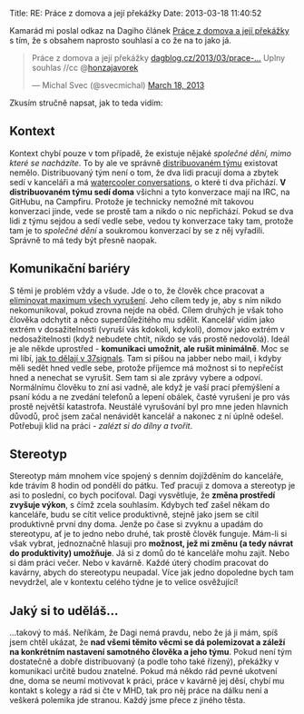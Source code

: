 Title: RE: Práce z domova a její překážky
Date: 2013-03-18 11:40:52

Kamarád mi poslal odkaz na Dagiho článek [Práce z domova a její překážky](http://www.dagblog.cz/2013/03/prace-z-domova-jeji-prekazky.html) s tím, že s obsahem naprosto souhlasí a co že na to jako já.

<blockquote class="twitter-tweet"><p>Práce z domova a její překážky <a href="http://t.co/AIlxqH07tp" title="http://www.dagblog.cz/2013/03/prace-z-domova-jeji-prekazky.html">dagblog.cz/2013/03/prace-…</a> Uplny souhlas //cc @<a href="https://twitter.com/honzajavorek">honzajavorek</a></p>&mdash; Michal Svec (@svecmichal) <a href="https://twitter.com/svecmichal/status/313566445177020416">March 18, 2013</a></blockquote>
<script async src="//platform.twitter.com/widgets.js" charset="utf-8"></script>

Zkusím stručně napsat, jak to teda vidím:

## Kontext

Kontext chybí pouze v tom případě, že existuje nějaké *společné dění, mimo které se nacházíte*. To by ale ve správně [distribuovaném týmu](http://bob.mcwhirter.org/blog/2010/09/13/remote-worker-distributed-team/) existovat nemělo. Distribuovaný tým není o tom, že dva lidi pracují doma a zbytek sedí v kanceláři a má [watercooler conversations](https://www.youtube.com/user/jonlajoie/videos?query=Watercooler+Conversations), o které ti dva přichází. **V distribuovaném týmu sedí doma** všichni a tyto konverzace mají na IRC, na GitHubu, na Campfiru. Protože je technicky nemožné mít takovou konverzaci jinde, vede se prostě tam a nikdo o nic nepřichází. Pokud se dva lidi z týmu sejdou a sedí vedle sebe, vedou ty konverzace taky tam, protože tam je to *společné dění* a soukromou konverzací by se z něj vyřadili. Správně to má tedy být přesně naopak.

## Komunikační bariéry

S těmi je problém vždy a všude. Jde o to, že člověk chce pracovat a [eliminovat maximum všech vyrušení](http://blog.ninlabs.com/2013/01/programmer-interrupted/). Jeho cílem tedy je, aby s ním nikdo nekomunikoval, pokud zrovna nejde na oběd. Cílem druhých je však toho člověka odchytit a něco superdůležitého mu sdělit. Kancelář vidím jako extrém v dosažitelnosti (vyruší vás kdokoli, kdykoli), domov jako extrém v nedosažitelnosti (když nebudete chtít, nikdo se vás prostě nedovolá). Ideál je ale někde uprostřed - **komunikaci umožnit, ale rušit minimálně**. Moc se mi líbí, [jak to dělají v 37signals](http://bigthink.com/videos/why-you-cant-work-at-work). Tam si píšou na jabber nebo mail, i kdyby měli sedět hned vedle sebe, protože příjemce má možnost si to nepřečíst hned a nenechat se vyrušit. Sem tam si ale zprávy vybere a odpoví. Normálnímu člověku to zní asi vadně, ale když je vaší prací přemýšlení a psaní kódu a ne zvedání telefonů a lepení obálek, časté vyrušení je pro vás prostě největší katastrofa. Neustálé vyrušování byl pro mne jeden hlavních důvodů, proč jsem začal nenávidět kancelář a nakonec z ní úplně odešel. Potřebuji klid na práci - *zalézt si do dílny a tvořit*.

## Stereotyp

Stereotyp mám mnohem více spojený s denním dojížděním do kanceláře, kde trávím 8 hodin od pondělí do pátku. Teď pracuji z domova a stereotyp je asi to poslední, co bych pociťoval. Dagi vysvětluje, že **změna prostředí zvyšuje výkon**, s čímž zcela souhlasím. Kdybych teď zašel někam do kanceláře, budu se cítit velice produktivně, stejně jako jsem se cítil produktivně první dny doma. Jenže po čase si zvyknu a upadám do stereotypu, ať je to jedno nebo druhé, tak prostě člověk funguje. Mám-li si však vybrat, jednoznačně hlasuji pro **možnost, jež mi změnu (a tedy návrat do produktivity) umožňuje**. Já si z domů do té kanceláře mohu zajít. Nebo si dám práci večer. Nebo v kavárně. Každé úterý chodím pracovat do kavárny, abych do stereotypu neupadal. Více jak jedno dopoledne bych tam nevydržel, ale v kontextu celého týdne je to velice osvěžující!

## Jaký si to uděláš...

...takový to máš. Neříkám, že Dagi nemá pravdu, nebo že já ji mám, spíš jsem chtěl ukázat, že **nad všemi těmito věcmi se dá polemizovat a záleží na konkrétním nastavení samotného člověka a jeho týmu**. Pokud není tým dostatečně a dobře distribuovaný (a podle toho také řízený), překážky v komunikaci určitě budou znatelné. Pokud má někdo rád pevné ukotvení dne, doma se neumí motivovat k práci, práce v kavárně jej děsí, chybí mu kontakt s kolegy a rád si čte v MHD, tak pro něj práce na dálku není a veškerá polemika jde stranou. Každý jsme přece z jiného těsta.
